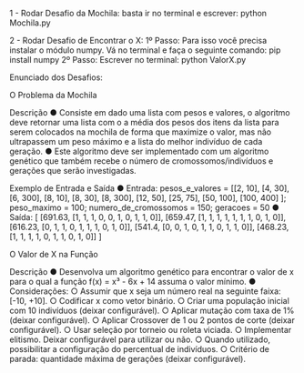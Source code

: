 1 - Rodar Desafio da Mochila: basta ir no terminal e escrever: python Mochila.py

2 - Rodar Desafio de Encontrar o X: 1º Passo: Para isso você precisa instalar o módulo numpy. Vá no terminal e faça o seguinte comando: pip install numpy
                                    2º Passo: Escrever no terminal: python ValorX.py






Enunciado dos Desafios: 

O Problema da Mochila

Descrição
 ● Consiste em dado uma lista com pesos e valores, o algoritmo deve retornar 
uma lista com o a média dos pesos dos itens da lista para serem colocados 
na mochila de forma que maximize o valor, mas não ultrapassem um peso 
máximo e a lista do melhor indivíduo de cada geração. 
● Este algoritmo deve ser implementado com um algoritmo genético que 
também recebe o número de cromossomos/indivíduos e gerações que serão 
investigadas.

Exemplo de Entrada e Saída
 ● Entrada: pesos_e_valores = [[2, 10], [4, 30], [6, 300], [8, 10], [8, 30], [8, 300], 
[12, 50], [25, 75], [50, 100], [100, 400] ]; peso_maximo = 100; 
numero_de_cromossomos = 150; geracoes = 50 
● Saída: [ [691.63, [1, 1, 1, 0, 0, 1, 0, 1, 1, 0]], [659.47, [1, 1, 1, 1, 1, 1, 1, 0, 1, 
0]], [616.23, [0, 1, 1, 0, 1, 1, 1, 0, 1, 0]], [541.4, [0, 0, 1, 0, 1, 1, 0, 1, 1, 0]], 
[468.23, [1, 1, 1, 1, 0, 1, 1, 0, 1, 0]] ]
 



 O Valor de X na Função

Descrição
 ● Desenvolva um algoritmo genético para encontrar o valor de x para o qual a função 
f(x) = x³ - 6x + 14 assuma o valor mínimo.
 ● Considerações:
 ○ Assumir que x seja um número real na seguinte faixa: [-10, +10].
 ○ Codificar x como vetor binário. 
○ Criar uma população inicial com 10 indivíduos (deixar configurável). 
○ Aplicar mutação com taxa de 1% (deixar configurável). 
○ Aplicar Crossover de 1 ou 2 pontos de corte (deixar configurável). 
○ Usar seleção por torneio ou roleta viciada. 
○ Implementar elitismo. Deixar configurável para utilizar ou não. 
○ Quando utilizado, possibilitar a configuração do percentual de indivíduos. 
○ Critério de parada: quantidade máxima de gerações (deixar configurável).